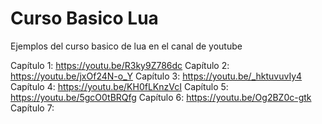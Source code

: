 # Curso Basico Lua
Ejemplos del curso basico de lua en el canal de youtube

Capítulo 1:
https://youtu.be/R3ky9Z786dc
Capítulo 2:
https://youtu.be/jxOf24N-o_Y
Capítulo 3:
https://youtu.be/_hktuvuvIy4
Capítulo 4:
https://youtu.be/KH0fLKnzVcI
Capítulo 5:
https://youtu.be/5gcO0tBRQfg
Capítulo 6:
https://youtu.be/Og2BZ0c-gtk
Capítulo 7:


